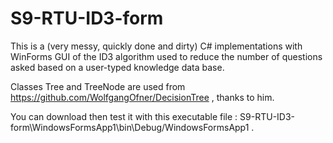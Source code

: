 # S9-RTU-ID3-form
 
This is a (very messy, quickly done and dirty) C# implementations with WinForms GUI of the ID3 algorithm used to reduce the number of questions asked based on a user-typed knowledge data base.
 
Classes Tree and TreeNode are used from https://github.com/WolfgangOfner/DecisionTree , thanks to him.
 
You can download then test it with this executable file : S9-RTU-ID3-form\WindowsFormsApp1\bin\Debug/WindowsFormsApp1 .
